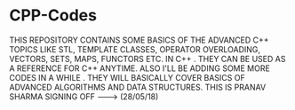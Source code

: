 # CPP-Codes
THIS REPOSITORY CONTAINS SOME BASICS OF THE ADVANCED C++ TOPICS LIKE STL, TEMPLATE CLASSES, OPERATOR OVERLOADING, VECTORS, SETS, MAPS, FUNCTORS ETC. IN C++ . THEY CAN BE USED AS A REFERENCE FOR C++ ANYTIME.
ALSO I'LL BE ADDING SOME MORE CODES IN A WHILE . THEY WILL BASICALLY COVER BASICS OF ADVANCED ALGORITHMS AND DATA STRUCTURES.
THIS IS PRANAV SHARMA SIGNING OFF --->
(28/05/18)
